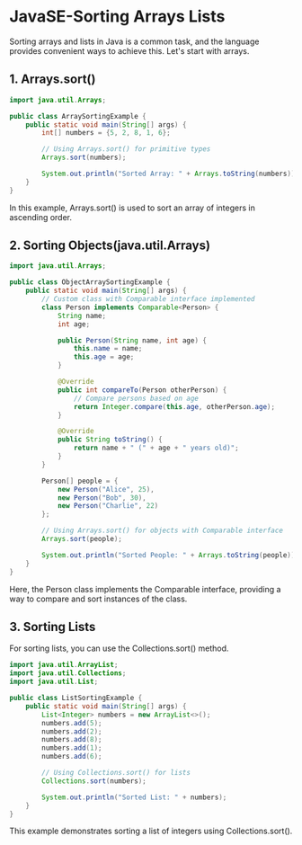 # JavaSE-Sorting Arrays Lists

Sorting arrays and lists in Java is a common task, and the language provides convenient ways to achieve this. Let's start with arrays.

## 1. Arrays.sort()

```java
import java.util.Arrays;

public class ArraySortingExample {
    public static void main(String[] args) {
        int[] numbers = {5, 2, 8, 1, 6};

        // Using Arrays.sort() for primitive types
        Arrays.sort(numbers);

        System.out.println("Sorted Array: " + Arrays.toString(numbers));
    }
}
```

In this example, Arrays.sort() is used to sort an array of integers in ascending order.

## 2. Sorting Objects(java.util.Arrays)

```java
import java.util.Arrays;

public class ObjectArraySortingExample {
    public static void main(String[] args) {
        // Custom class with Comparable interface implemented
        class Person implements Comparable<Person> {
            String name;
            int age;

            public Person(String name, int age) {
                this.name = name;
                this.age = age;
            }

            @Override
            public int compareTo(Person otherPerson) {
                // Compare persons based on age
                return Integer.compare(this.age, otherPerson.age);
            }

            @Override
            public String toString() {
                return name + " (" + age + " years old)";
            }
        }

        Person[] people = {
            new Person("Alice", 25),
            new Person("Bob", 30),
            new Person("Charlie", 22)
        };

        // Using Arrays.sort() for objects with Comparable interface
        Arrays.sort(people);

        System.out.println("Sorted People: " + Arrays.toString(people));
    }
}
```

Here, the Person class implements the Comparable interface, providing a way to compare and sort instances of the class.

## 3. Sorting Lists
For sorting lists, you can use the Collections.sort() method.

```java
import java.util.ArrayList;
import java.util.Collections;
import java.util.List;

public class ListSortingExample {
    public static void main(String[] args) {
        List<Integer> numbers = new ArrayList<>();
        numbers.add(5);
        numbers.add(2);
        numbers.add(8);
        numbers.add(1);
        numbers.add(6);

        // Using Collections.sort() for lists
        Collections.sort(numbers);

        System.out.println("Sorted List: " + numbers);
    }
}
```

This example demonstrates sorting a list of integers using Collections.sort().



